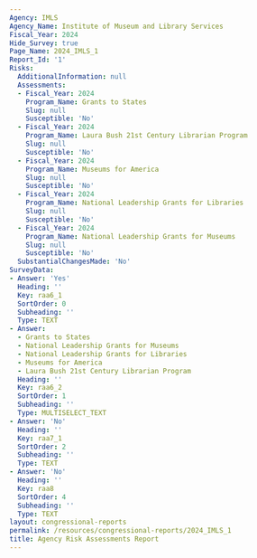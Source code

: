 ```yaml
---
Agency: IMLS
Agency_Name: Institute of Museum and Library Services
Fiscal_Year: 2024
Hide_Survey: true
Page_Name: 2024_IMLS_1
Report_Id: '1'
Risks:
  AdditionalInformation: null
  Assessments:
  - Fiscal_Year: 2024
    Program_Name: Grants to States
    Slug: null
    Susceptible: 'No'
  - Fiscal_Year: 2024
    Program_Name: Laura Bush 21st Century Librarian Program
    Slug: null
    Susceptible: 'No'
  - Fiscal_Year: 2024
    Program_Name: Museums for America
    Slug: null
    Susceptible: 'No'
  - Fiscal_Year: 2024
    Program_Name: National Leadership Grants for Libraries
    Slug: null
    Susceptible: 'No'
  - Fiscal_Year: 2024
    Program_Name: National Leadership Grants for Museums
    Slug: null
    Susceptible: 'No'
  SubstantialChangesMade: 'No'
SurveyData:
- Answer: 'Yes'
  Heading: ''
  Key: raa6_1
  SortOrder: 0
  Subheading: ''
  Type: TEXT
- Answer:
  - Grants to States
  - National Leadership Grants for Museums
  - National Leadership Grants for Libraries
  - Museums for America
  - Laura Bush 21st Century Librarian Program
  Heading: ''
  Key: raa6_2
  SortOrder: 1
  Subheading: ''
  Type: MULTISELECT_TEXT
- Answer: 'No'
  Heading: ''
  Key: raa7_1
  SortOrder: 2
  Subheading: ''
  Type: TEXT
- Answer: 'No'
  Heading: ''
  Key: raa8
  SortOrder: 4
  Subheading: ''
  Type: TEXT
layout: congressional-reports
permalink: /resources/congressional-reports/2024_IMLS_1
title: Agency Risk Assessments Report
---
```

